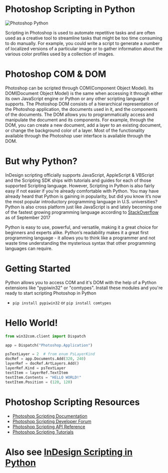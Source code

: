 # Photoshop Scripting in Python
![](https://i.imgur.com/8wOWcPX.png "Photoshop Python")

Scripting in Photoshop is used to automate repetitive tasks and are often used as a creative tool to streamline tasks that might be too
time consuming to do manually. For example, you could write a script to generate a number of localized
versions of a particular image or to gather information about the various color profiles used by a collection
of images.

# Photoshop COM & DOM
Photoshop can be scripted through COM(Component Object Model). Its DOM(Document Object Model) is the same when accessing it through either its own JavaScript engine or Python or any other scripting language it supports. The Photoshop DOM consists of a hierarchical representation of the Photoshop application, the documents used in it, and the components of the documents. The DOM allows you to programmatically access and manipulate the document and its components. For example, through the DOM, you can create
a new document, add a layer to an existing document, or change the background color of a layer. Most of
the functionality available through the Photoshop user interface is available through the DOM.

# But why Python?
InDesign scripting officially supports JavaScript, AppleScript & VBScript and the Scripting SDK ships with tutorials and guides for each of those supported Scripting language. However, Scripting in Python is also fairly easy if not easier if you're already comfortable with Python. You may have already heard that Python is gaining in popularity, but did you know it’s now the most popular introductory programming language in U.S. universities? Python is also cross platform just like JavaScript is and lately becoming one of the fastest growing programming language according to [StackOverflow](https://stackoverflow.blog/2017/09/06/incredible-growth-python) as of September 2017

Python is easy to use, powerful, and versatile, making it a great choice for beginners and experts alike. Python’s readability makes it a great first programming language - it allows you to think like a programmer and not waste time understanding the mysterious syntax that other programming languages can require.

# Getting Started
Python allows you to access COM and it's DOM with the help of a Python extensions like  "pypiwin32" or "comtypes". Install these modules and you're ready to start scripting Photoshop in Python

* `pip install pypiwin32` or `pip install comtypes`

# Hello World!
```python
from win32com.client import Dispatch

app = Dispatch("Photoshop.Application")

psTextLayer = 2  # from enum PsLayerKind
docRef = app.Documents.Add(320, 240)
layerRef = docRef.ArtLayers.Add()
layerRef.Kind = psTextLayer
textItem = layerRef.TextItem
textItem.Contents = "HELLO WORLD!"
textItem.Position = (120, 120)
```

# Photoshop Scripting Resources
* [Photoshop Scripting Documentation](https://www.adobe.com/devnet/photoshop/scripting.html)
* [Photoshop Scripting Developer Forum](https://forums.adobe.com/community/photoshop/photoshop_scripting)
* [Photoshop Scripting API Reference](https://www.adobe.com/devnet/photoshop/scripting.html)
* [Photoshop Scripting Tutorials](https://www.youtube.com/playlist?list=PLUEniN8BpU8-Qmjyv3zyWaNvDYwJOJZ4m)

# Also see [InDesign Scripting in Python](https://github.com/lohriialo/indesign-scripting-python)
